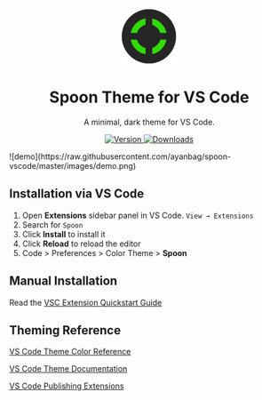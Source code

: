 <p align="center">
  <img alt="Spoon" src="https://github.com/ayanbag/spoon-vscode/blob/master/image/logo.png" width="100" />
</p>
<h1 align="center">
  Spoon Theme for VS Code
</h1>
<p align="center">
  A minimal, dark theme for VS Code.
</p>
<p align="center">
  <a href="https://marketplace.visualstudio.com/items?itemName=ayanbag.spoon-vscode">
    <img alt="Version" src="https://vsmarketplacebadge.apphb.com/version/ayanbag.spoon-vscode.svg" />
  </a>
  <a href="https://marketplace.visualstudio.com/items?itemName=ayanbag.spoon-vscode">
    <img alt="Downloads" src="https://vsmarketplacebadge.apphb.com/downloads/ayanbag.spoon-vscode.svg" />
  </a>
</p>
![demo](https://raw.githubusercontent.com/ayanbag/spoon-vscode/master/images/demo.png)

## Installation via VS Code

1.  Open **Extensions** sidebar panel in VS Code. `View → Extensions`
2.  Search for `Spoon`
3.  Click **Install** to install it
4.  Click **Reload** to reload the editor
5.  Code > Preferences > Color Theme > **Spoon**

## Manual Installation

Read the [VSC Extension Quickstart Guide](https://github.com/bchiang7/halcyon-vscode/blob/master/vsc-extension-quickstart.md)




## Theming Reference

[VS Code Theme Color Reference](https://code.visualstudio.com/docs/getstarted/theme-color-reference)

[VS Code Theme Documentation](https://code.visualstudio.com/docs/extensions/themes-snippets-colorizers)

[VS Code Publishing Extensions](https://code.visualstudio.com/docs/extensions/publish-extension)



